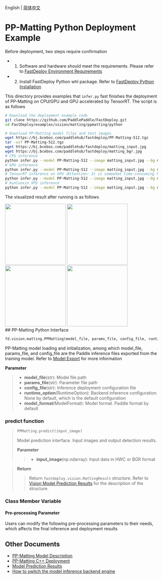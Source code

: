 English | [简体中文](README_CN.md)
# PP-Matting Python Deployment Example

Before deployment, two steps require confirmation

- 1. Software and hardware should meet the requirements. Please refer to [FastDeploy Environment Requirements](../../../../../docs/en/build_and_install/download_prebuilt_libraries.md)  
- 2. Install FastDeploy Python whl package. Refer to [FastDeploy Python Installation](../../../../../docs/en/build_and_install/download_prebuilt_libraries.md)

This directory provides examples that `infer.py`  fast finishes the deployment of PP-Matting on CPU/GPU and GPU accelerated by TensorRT. The script is as follows
```bash
# Download the deployment example code
git clone https://github.com/PaddlePaddle/FastDeploy.git
cd FastDeploy/examples/vision/matting/ppmatting/python

# Download PP-Matting model files and test images
wget https://bj.bcebos.com/paddlehub/fastdeploy/PP-Matting-512.tgz
tar -xvf PP-Matting-512.tgz
wget https://bj.bcebos.com/paddlehub/fastdeploy/matting_input.jpg
wget https://bj.bcebos.com/paddlehub/fastdeploy/matting_bgr.jpg
# CPU inference
python infer.py --model PP-Matting-512 --image matting_input.jpg --bg matting_bgr.jpg --device cpu
# GPU inference
python infer.py --model PP-Matting-512 --image matting_input.jpg --bg matting_bgr.jpg --device gpu
# TensorRT inference on GPU（Attention: It is somewhat time-consuming for the operation of model serialization when running TensorRT inference for the first time. Please be patient.）
python infer.py --model PP-Matting-512 --image matting_input.jpg --bg matting_bgr.jpg --device gpu --use_trt True
# kunlunxin XPU inference
python infer.py --model PP-Matting-512 --image matting_input.jpg --bg matting_bgr.jpg --device kunlunxin
```

The visualized result after running is as follows
<div width="840">
<img width="200" height="200" float="left" src="https://user-images.githubusercontent.com/67993288/186852040-759da522-fca4-4786-9205-88c622cd4a39.jpg">
<img width="200" height="200" float="left" src="https://user-images.githubusercontent.com/67993288/186852587-48895efc-d24a-43c9-aeec-d7b0362ab2b9.jpg">
<img width="200" height="200" float="left" src="https://user-images.githubusercontent.com/67993288/186852116-cf91445b-3a67-45d9-a675-c69fe77c383a.jpg">
<img width="200" height="200" float="left" src="https://user-images.githubusercontent.com/67993288/186852554-6960659f-4fd7-4506-b33b-54e1a9dd89bf.jpg">
</div>
## PP-Matting Python Interface

```python
fd.vision.matting.PPMatting(model_file, params_file, config_file, runtime_option=None, model_format=ModelFormat.PADDLE)
```

PP-Matting model loading and initialization, among which model_file, params_file, and config_file are the Paddle inference files exported from the training model. Refer to [Model Export](https://github.com/PaddlePaddle/PaddleSeg/tree/release/2.6/Matting)  for more information

**Parameter**

> * **model_file**(str): Model file path
> * **params_file**(str): Parameter file path
> * **config_file**(str): Inference deployment configuration file
> * **runtime_option**(RuntimeOption): Backend inference configuration. None by default, which is the default configuration
> * **model_format**(ModelFormat): Model format. Paddle format by default

### predict function

> ```python
> PPMatting.predict(input_image)
> ```
>
> Model prediction interface. Input images and output detection results.
>
> **Parameter**
>
> > * **input_image**(np.ndarray): Input data in HWC or BGR format

> **Return**
>
> > Return `fastdeploy.vision.MattingResult` structure. Refer to [Vision Model Prediction Results](../../../../../docs/api/vision_results/) for the description of the structure.

### Class Member Variable

#### Pre-processing Parameter
Users can modify the following pre-processing parameters to their needs, which affects the final inference and deployment results



## Other Documents

- [PP-Matting Model Description](..)
- [PP-Matting C++ Deployment](../cpp)
- [Model Prediction Results](../../../../../docs/api/vision_results/)
- [How to switch the model inference backend engine](../../../../../docs/en/faq/how_to_change_backend.md)
